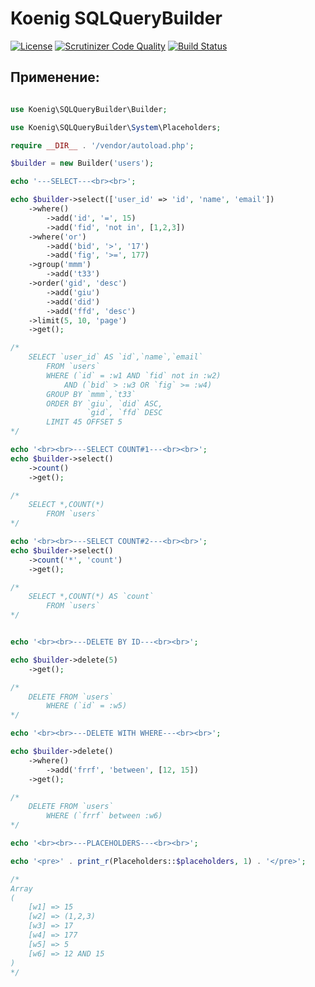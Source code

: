 # Koenig SQLQueryBuilder

[![License](https://img.shields.io/badge/license-GPL%20v.3-blue.svg?style=plastic)](https://www.gnu.org/licenses/gpl-3.0-standalone.html)
[![Scrutinizer Code Quality](https://scrutinizer-ci.com/g/Compolomus/SQLQueryBuilder/badges/quality-score.png?b=master)](https://scrutinizer-ci.com/g/Compolomus/SQLQueryBuilder/?branch=master)
[![Build Status](https://scrutinizer-ci.com/g/Compolomus/SQLQueryBuilder/badges/build.png?b=master)](https://scrutinizer-ci.com/g/Compolomus/SQLQueryBuilder/build-status/master)

## Применение:

```php

use Koenig\SQLQueryBuilder\Builder;

use Koenig\SQLQueryBuilder\System\Placeholders;

require __DIR__ . '/vendor/autoload.php';

$builder = new Builder('users');

echo '---SELECT---<br><br>';

echo $builder->select(['user_id' => 'id', 'name', 'email'])
    ->where()
        ->add('id', '=', 15)
        ->add('fid', 'not in', [1,2,3])
    ->where('or')
        ->add('bid', '>', '17')
        ->add('fig', '>=', 177)
    ->group('mmm')
        ->add('t33')
    ->order('gid', 'desc')
        ->add('giu')
        ->add('did')
        ->add('ffd', 'desc')
    ->limit(5, 10, 'page')
    ->get();

/*
    SELECT `user_id` AS `id`,`name`,`email`
        FROM `users`
        WHERE (`id` = :w1 AND `fid` not in :w2)
            AND (`bid` > :w3 OR `fig` >= :w4)
        GROUP BY `mmm`,`t33`
        ORDER BY `giu`, `did` ASC,
                 `gid`, `ffd` DESC
        LIMIT 45 OFFSET 5
*/

echo '<br><br>---SELECT COUNT#1---<br><br>';
echo $builder->select()
    ->count()
    ->get();

/*
    SELECT *,COUNT(*)
        FROM `users`
*/

echo '<br><br>---SELECT COUNT#2---<br><br>';
echo $builder->select()
    ->count('*', 'count')
    ->get();

/*
    SELECT *,COUNT(*) AS `count`
        FROM `users`
*/


echo '<br><br>---DELETE BY ID---<br><br>';

echo $builder->delete(5)
    ->get();

/*
    DELETE FROM `users`
        WHERE (`id` = :w5)
*/

echo '<br><br>---DELETE WITH WHERE---<br><br>';

echo $builder->delete()
    ->where()
        ->add('frrf', 'between', [12, 15])
    ->get();

/*
    DELETE FROM `users`
        WHERE (`frrf` between :w6)
*/

echo '<br><br>---PLACEHOLDERS---<br><br>';

echo '<pre>' . print_r(Placeholders::$placeholders, 1) . '</pre>';

/*
Array
(
    [w1] => 15
    [w2] => (1,2,3)
    [w3] => 17
    [w4] => 177
    [w5] => 5
    [w6] => 12 AND 15
)
*/

```


